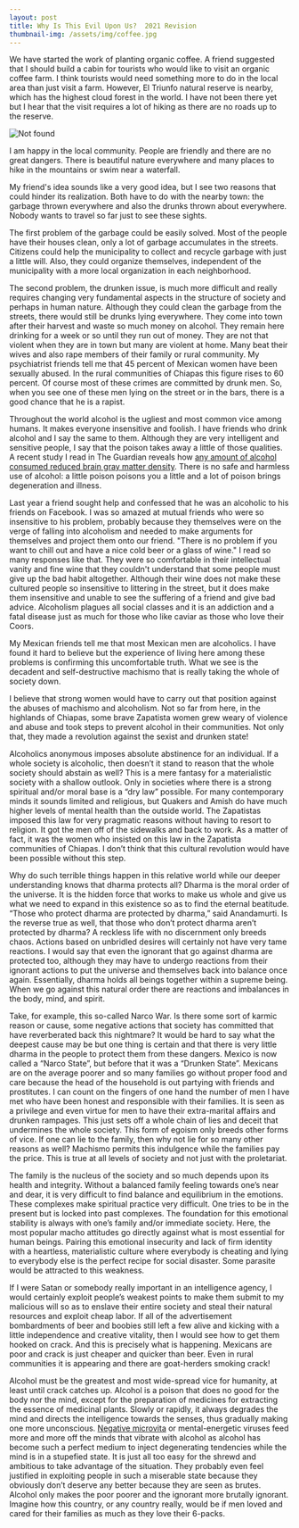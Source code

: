 ```yaml
---
layout: post
title: Why Is This Evil Upon Us?  2021 Revision
thumbnail-img: /assets/img/coffee.jpg
---
```


We have started the work of planting organic coffee. A friend suggested that I should build a cabin for tourists who would like to visit an organic coffee farm. I think tourists would need something more to do in the local area than just visit a farm.  However, El Triunfo natural reserve is nearby, which has the highest cloud forest in the world. I have not been there yet but I hear that the visit requires a lot of hiking as there are no roads up to the reserve.  

<img src="{{ 'assets/img/coffee.jpg' | relative_url }}" alt="Not found" />
  
I am happy in the local community. People are friendly and there are no great dangers. There is beautiful nature everywhere and many places to hike in the mountains or swim near a waterfall.  
   
My friend's idea sounds like a very good idea, but I see two reasons that could hinder its realization. Both have to do with the nearby town: the garbage thrown everywhere and also the drunks thrown about everywhere. Nobody wants to travel so far just to see these sights.  
  
The first problem of the garbage could be easily solved. Most of the people have their houses clean, only a lot of garbage accumulates in the streets. Citizens could help the municipality to collect and recycle garbage with just a little will. Also, they could organize themselves, independent of the municipality with a more local organization in each neighborhood.  
  
The second problem, the drunken issue, is much more difficult and really requires changing very fundamental aspects in the structure of society and perhaps in human nature. Although they could clean the garbage from the streets, there would still be drunks lying everywhere. They come into town after their harvest and waste so much money on alcohol.  They remain here drinking for a week or so until they run out of money.  They are not that violent when they are in town but many are violent at home. Many beat their wives and also rape members of their family or rural community. My psychiatrist friends tell me that 45 percent of Mexican women have been sexually abused. In the rural communities of Chiapas this figure rises to 60 percent. Of course most of these crimes are committed by drunk men. So, when you see one of these men lying on the street or in the bars, there is a good chance that he is a rapist.  
  
Throughout the world alcohol is the ugliest and most common vice among humans. It makes everyone insensitive and foolish. I have friends who drink alcohol and I say the same to them. Although they are very intelligent and sensitive people, I say that the poison takes away a little of those qualities. A recent study I read in The Guardian reveals how <a href="https://www.theguardian.com/society/2021/may/18/any-amount-of-alcohol-consumption-harmful-to-the-brain-finds-study">any amount of alcohol consumed reduced brain gray matter density</a>.  There is no safe and harmless use of alcohol: a little poison poisons you a little and a lot of poison brings degeneration and illness.  
  
Last year a friend sought help and confessed that he was an alcoholic to his friends on Facebook. I was so amazed at mutual friends who were so insensitive to his problem, probably because they themselves were on the verge of falling into alcoholism and needed to make arguments for themselves and project them onto our friend. "There is no problem if you want to chill out and have a nice cold beer or a glass of wine." I read so many responses like that. They were so comfortable in their intellectual vanity and fine wine that they couldn't understand that some people must give up the bad habit altogether. Although their wine does not make these cultured people so insensitive to littering in the street, but it does make them insensitive and unable to see the suffering of a friend and give bad advice. Alcoholism plagues all social classes and it is an addiction and a fatal disease just as much for those who like caviar as those who love their Coors.  
  
My Mexican friends tell me that most Mexican men are alcoholics. I have found it hard to believe but the experience of living here among these problems is confirming this uncomfortable truth. What we see is the decadent and self-destructive machismo that is really taking the whole of society down.  
   
I believe that strong women would have to carry out that position against the abuses of machismo and alcoholism. Not so far from here, in the highlands of Chiapas, some brave Zapatista women grew weary of violence and abuse and took steps to prevent alcohol in their communities. Not only that, they made a revolution against the sexist and drunken state!  
  
Alcoholics anonymous imposes absolute abstinence for an individual. If a whole society is alcoholic, then doesn’t it stand to reason that the whole society should abstain as well? This is a mere fantasy for a materialistic society with a shallow outlook. Only in societies where there is a strong spiritual and/or moral base is a “dry law” possible. For many contemporary minds it sounds limited and religious, but Quakers and Amish do have much higher levels of mental health than the outside world. The Zapatistas imposed this law for very pragmatic reasons without having to resort to religion. It got the men off of the sidewalks and back to work. As a matter of fact, it was the women who insisted on this law in the Zapatista communities of Chiapas. I don’t think that this cultural revolution would have been possible without this step.  
  
Why do such terrible things happen in this relative world while our deeper understanding knows that dharma protects all? Dharma is the moral order of the universe. It is the hidden force that works to make us whole and give us what we need to expand in this existence so as to find the eternal beatitude. “Those who protect dharma are protected by dharma,” said Anandamurti. Is the reverse true as well, that those who don’t protect dharma aren’t protected by dharma? A reckless life with no discernment only breeds chaos. Actions based on unbridled desires will certainly not have very tame reactions. I would say that even the ignorant that go against dharma are protected too, although they may have to undergo reactions from their ignorant actions to put the universe and themselves back into balance once again. Essentially, dharma holds all beings together within a supreme being.  When we go against this natural order there are reactions and imbalances in the body, mind, and spirit.  
  
Take, for example, this so-called Narco War. Is there some sort of karmic reason or cause, some negative actions that society has committed that have reverberated back this nightmare? It would be hard to say what the deepest cause may be but one thing is certain and that there is very little dharma in the people to protect them from these dangers. Mexico is now called a “Narco State”, but before that it was a “Drunken State”.  Mexicans are on the average poorer and so many families go without proper food and care because the head of the household is out partying with friends and prostitutes. I can count on the fingers of one hand the number of men I have met who have been honest and responsible with their families. It is seen as a privilege and even virtue for men to have their extra-marital affairs and drunken rampages. This just sets off a whole chain of lies and deceit that undermines the whole society. This form of egoism only breeds other forms of vice. If one can lie to the family, then why not lie for so many other reasons as well? Machismo permits this indulgence while the families pay the price. This is true at all levels of society and not just with the proletariat.  
  
The family is the nucleus of the society and so much depends upon its health and integrity. Without a balanced family feeling towards one’s near and dear, it is very difficult to find balance and equilibrium in the emotions. These complexes make spiritual practice very difficult. One tries to be in the present but is locked into past complexes. The foundation for this emotional stability is always with one’s family and/or immediate society. Here, the most popular macho attitudes go directly against what is most essential for human beings. Pairing this emotional insecurity and lack of firm identity with a heartless, materialistic culture where everybody is cheating and lying to everybody else is the perfect recipe for social disaster. Some parasite would be attracted to this weakness.
  
If I were Satan or somebody really important in an intelligence agency, I would certainly exploit people’s weakest points to make them submit to my malicious will so as to enslave their entire society and steal their natural resources and exploit cheap labor. If all of the advertisement bombardments of beer and boobies still left a few alive and kicking with a little independence and creative vitality, then I would see how to get them hooked on crack. And this is precisely what is happening. Mexicans are poor and crack is just cheaper and quicker than beer. Even in rural communities it is appearing and there are goat-herders smoking crack!

Alcohol must be the greatest and most wide-spread vice for humanity, at least until crack catches up. Alcohol is a poison that does no good for the body nor the mind, except for the preparation of medicines for extracting the essence of medicinal plants. Slowly or rapidly, it always degrades the mind and directs the intelligence towards the senses, thus gradually making one more unconscious. [Negative microvita](https://williamenck.github.io/psorax-revisited/) or mental-energetic viruses feed more and more off the minds that vibrate with alcohol as alcohol has become such a perfect medium to inject degenerating tendencies while the mind is in a stupefied state. It is just all too easy for the shrewd and ambitious to take advantage of the situation. They probably even feel justified in exploiting people in such a miserable state because they obviously don’t deserve any better because they are seen as brutes. Alcohol only makes the poor poorer and the ignorant more brutally ignorant. Imagine how this country, or any country really, would be if men loved and cared for their families as much as they love their 6-packs.


